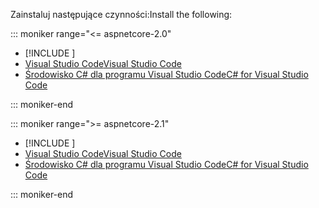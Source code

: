 <span data-ttu-id="0bcb1-101">Zainstaluj następujące czynności:</span><span class="sxs-lookup"><span data-stu-id="0bcb1-101">Install the following:</span></span>

::: moniker range="<= aspnetcore-2.0"

* [!INCLUDE [](~/includes/net-core-sdk-download-link.md)]
* [<span data-ttu-id="0bcb1-102">Visual Studio Code</span><span class="sxs-lookup"><span data-stu-id="0bcb1-102">Visual Studio Code</span></span>](https://code.visualstudio.com/download)
* [<span data-ttu-id="0bcb1-103">Środowisko C# dla programu Visual Studio Code</span><span class="sxs-lookup"><span data-stu-id="0bcb1-103">C# for Visual Studio Code</span></span>](https://marketplace.visualstudio.com/items?itemName=ms-vscode.csharp)

::: moniker-end

::: moniker range=">= aspnetcore-2.1"

* [!INCLUDE [](~/includes/2.1-SDK.md)]
* [<span data-ttu-id="0bcb1-104">Visual Studio Code</span><span class="sxs-lookup"><span data-stu-id="0bcb1-104">Visual Studio Code</span></span>](https://code.visualstudio.com/download)
* [<span data-ttu-id="0bcb1-105">Środowisko C# dla programu Visual Studio Code</span><span class="sxs-lookup"><span data-stu-id="0bcb1-105">C# for Visual Studio Code</span></span>](https://marketplace.visualstudio.com/items?itemName=ms-vscode.csharp)

::: moniker-end
